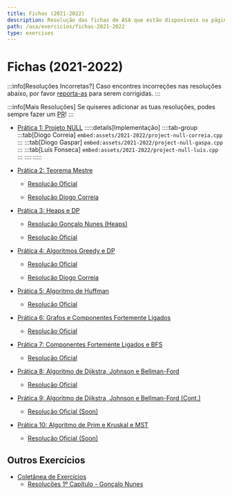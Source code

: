 ```yaml
---
title: Fichas (2021-2022)
description: Resolução das fichas de ASA que estão disponíveis na página da UC (de 2021-2022).
path: /asa/exercicios/fichas-2021-2022
type: exercises
---
```


# Fichas (2021-2022)

:::info[Resoluções Incorretas?]
Caso encontres incorreções nas resoluções abaixo, por favor
[reporta-as](https://github.com/diogotcorreia/resumos-leic/issues/new?assignees=&labels=incorrect+solution&template=incorrect_solution.yml&title=%5BIncorrect+Solution%5D+)
para serem corrigidas.
:::

:::info[Mais Resoluções]
Se quiseres adicionar as tuas resoluções, podes sempre fazer um [PR](https://github.com/diogotcorreia/resumos-leic)!
:::

- [Prática 1: Projeto NULL](https://drive.google.com/file/d/1o-mu3cpRvqNtj3tHnU8RifILAenDGWBR/view?usp=sharing)
  :::::details[Implementação]
  ::::tab-group
  :::tab[Diogo Correia]
  `embed:assets/2021-2022/project-null-correia.cpp`
  :::
  :::tab[Diogo Gaspar]
  `embed:assets/2021-2022/project-null-gaspa.cpp`
  :::
  :::tab[Luís Fonseca]
  `embed:assets/2021-2022/project-null-luis.cpp`
  :::
  ::::
  :::::

- [Prática 2: Teorema Mestre](https://drive.google.com/file/d/1oKXsYyZ6zlBHF54nHqDkA7HCRpnM3bOX/view?usp=sharing)

  - [Resolução Oficial](https://drive.google.com/file/d/17qig_71SRWCu2EXPAVIBLnW1XaYxzeT2/view?usp=sharing)

  - [Resolução Diogo Correia](https://drive.google.com/file/d/1IsPU7GUZUsg4nj3FZlGQMyXrTFhkeLQe/view?usp=sharing)

- [Prática 3: Heaps e DP](https://drive.google.com/file/d/1Aar_tmdy46C6ZxP8LxHzDBSCBQKC7ApW/view?usp=sharing)

  - [Resolução Gonçalo Nunes (Heaps)](https://drive.google.com/file/d/1z1Gn1l4fg0jA9FxV2Zh7sUG0xr7lQBye/view?usp=sharing)

  - [Resolução Oficial](https://drive.google.com/file/d/11yfWcV4GG7SKYxfjzBZH4ToU5eBWzbnx/view?usp=sharing)

- [Prática 4: Algoritmos Greedy e DP](https://drive.google.com/file/d/11drbLATzLAcGRikRFlaPzENgZYUfpVKo/view?usp=sharing)

  - [Resolução Oficial](https://drive.google.com/file/d/1WZf3D9cK-mga5DXKzwDca-jJBZjHFQLH/view?usp=sharing)

  - [Resolução Diogo Correia](https://drive.google.com/file/d/1e-4wCbq1BqDiOBTfLHG_eUmB9Y02EA5a/view?usp=sharing)

- [Prática 5: Algoritmo de Huffman](https://drive.google.com/file/d/1OISKDL7NYvSfXGwI098UFnldn8kQltVH/view?usp=sharing)

  - [Resolução Oficial](https://drive.google.com/file/d/1CPFrFwsQiGpJKc6wXkleQ4D22xwEv8M4/view?usp=sharing)

- [Prática 6: Grafos e Componentes Fortemente Ligados](https://drive.google.com/file/d/170FRr6Btxze37FTe7umD8Z4ZmiJAIrdc/view?usp=sharing)

  - [Resolução Oficial](https://drive.google.com/file/d/1k5Exw03rv4A6Cy0IhBDLxcTkNnrg3dBA/view?usp=sharing)

- [Prática 7: Componentes Fortemente Ligados e BFS](https://drive.google.com/file/d/1eQxzwfRnAra3fLbUgfemV9_9108U9KHC/view?usp=sharing)

  - [Resolução Oficial](https://drive.google.com/file/d/1NBu7rX86JxmRm9JuoMXwyahKdoUK7jty/view?usp=sharing)

- [Prática 8: Algoritmo de Dijkstra, Johnson e Bellman-Ford](https://drive.google.com/file/d/1D1x3QWGuTz7RE8hEB683nOBxONCZ1JAO/view?usp=sharing)

  - [Resolução Oficial](https://drive.google.com/file/d/18M9Y1orh7b7iz3BdeLhW2gHWJYmopYMu/view?usp=sharing)

- [Prática 9: Algoritmo de Dijkstra, Johnson e Bellman-Ford (Cont.)](https://drive.google.com/file/d/12NLsuOzrf17fafjx_aVrV4Pri7jpHFBq/view?usp=sharing)

  - [Resolução Oficial (Soon)]()

- [Prática 10: Algoritmo de Prim e Kruskal e MST](https://drive.google.com/file/d/1Yxz-W_7qtZQPz86ceNNuPubgdB8El-p0/view?usp=sharing)

  - [Resolução Oficial (Soon)]()

## Outros Exercícios

- [Coletânea de Exercícios](https://drive.google.com/file/d/1Mk2Eu5uDlwJY_f_eaknYsQk4dljz7IBa/view?usp=sharing)
  - [Resoluções 1º Capítulo - Gonçalo Nunes](https://drive.google.com/file/d/13GzlT77JpgoDE2sd2oacUj0rh5dI6o7Q/view?usp=sharing)
